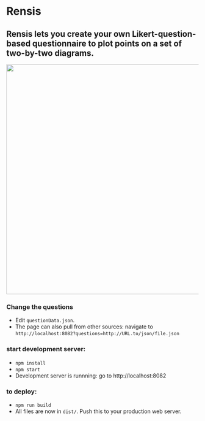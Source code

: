 # Rensis

## Rensis lets you create your own Likert-question-based questionnaire to plot points on a set of two-by-two diagrams. 

<img src="https://github.com/dantaeyoung/Rensis/blob/master/screenshot.png?raw=true" width="600px" height="600px" />

### Change the questions
- Edit `questionData.json`.
- The page can also pull from other sources: navigate to `http://localhost:8082?questions=http://URL.to/json/file.json`

### start development server:

- `npm install`
- `npm start`
- Development server is runnning: go to http://localhost:8082

### to deploy:

- `npm run build`
- All files are now in `dist/`. Push this to your production web server. 
